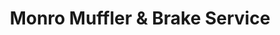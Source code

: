 ---
title: "Monro Muffler & Brake Service"
url: /newark/monro-muffler-and-brake-service/
shop: car repair
---